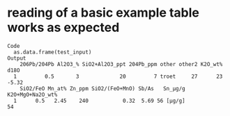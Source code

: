 # reading of a basic example table works as expected

    Code
      as.data.frame(test_input)
    Output
        206Pb/204Pb Al2O3_% SiO2+Al2O3_ppt 204Pb_ppm other other2 K2O_wt%  d18O
      1         0.5       3             20         7 troet     27      23 -5.32
        SiO2/FeO Mn_at% Zn_ppm SiO2/(FeO+MnO) Sb/As   Sn_µg/g K2O+MgO+Na2O_wt%
      1      0.5   2.45    240           0.32  5.69 56 [µg/g]               54

